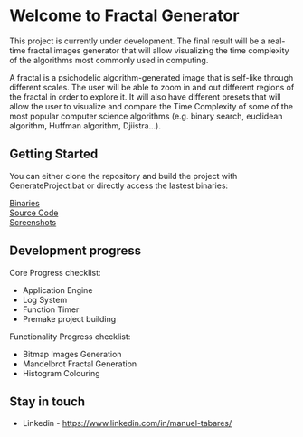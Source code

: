 # Welcome to Fractal Generator

This project is currently under development. The final result will be a real-time fractal images generator that will allow visualizing the time complexity of the algorithms most commonly used in computing.

A fractal is a psichodelic algorithm-generated image that is self-like through different scales. The user will be able to zoom in and out different regions of the fractal in order to explore it. It will also have different presets that will allow the user to visualize and compare the Time Complexity of some of the most popular computer science algorithms (e.g. binary search, euclidean algorithm, Huffman algorithm, Djiistra...).

## Getting Started

You can either clone the repository and build the project with GenerateProject.bat or directly access the lastest binaries:<br/>

[Binaries](https://github.com/ManuCanedo/fractal-generator/tree/master/bin)  
[Source Code](https://github.com/ManuCanedo/fractal-generator/tree/master/src)   
[Screenshots](https://github.com/ManuCanedo/fractal-generator/tree/master/media/screenshots) 

## Development progress

Core Progress checklist:
+ Application Engine 
+ Log System
+ Function Timer
+ Premake project building

Functionality Progress checklist:
+ Bitmap Images Generation
+ Mandelbrot Fractal Generation
+ Histogram Colouring

## Stay in touch

+ Linkedin - https://www.linkedin.com/in/manuel-tabares/